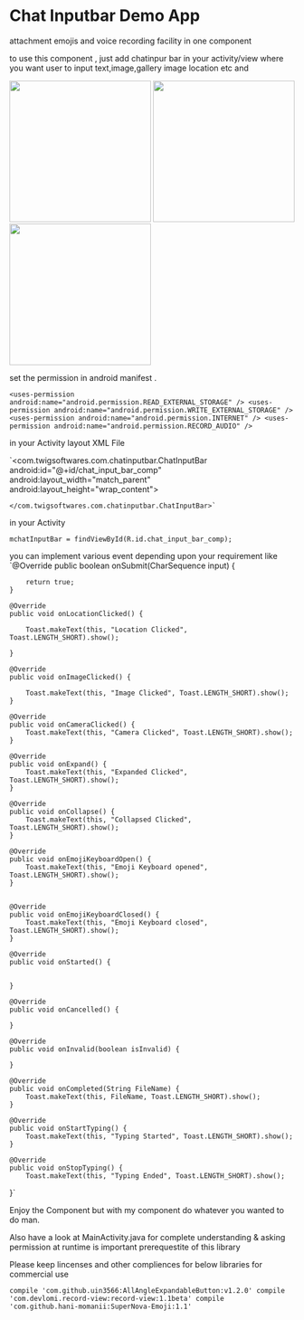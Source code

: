 # Chat Inputbar Demo App
attachment emojis and voice recording facility in one component


to use this component , just add chatinpur bar in your activity/view where you want user to input text,image,gallery image location etc and 


<img src="https://github.com/tusharuit25/ChatInputbarDemoApp/blob/master/app/src/main/res/drawable/Emoji.png" width="250" /> 
<img src="https://github.com/tusharuit25/ChatInputbarDemoApp/blob/master/app/src/main/res/drawable/Record_snap.png" width="250"/> 
<img src="https://github.com/tusharuit25/ChatInputbarDemoApp/blob/master/app/src/main/res/drawable/attachment.png" width="250"/> 


set the permission in android manifest .

`<uses-permission android:name="android.permission.READ_EXTERNAL_STORAGE" />
<uses-permission android:name="android.permission.WRITE_EXTERNAL_STORAGE" />
<uses-permission android:name="android.permission.INTERNET" />
<uses-permission android:name="android.permission.RECORD_AUDIO" />`


in your Activity layout XML File 

 `<com.twigsoftwares.com.chatinputbar.ChatInputBar
        android:id="@+id/chat_input_bar_comp"
        android:layout_width="match_parent"
        android:layout_height="wrap_content">

    </com.twigsoftwares.com.chatinputbar.ChatInputBar>`
    
in your Activity 

`mchatInputBar = findViewById(R.id.chat_input_bar_comp);`

you can implement various event depending upon your requirement like
`@Override
    public boolean onSubmit(CharSequence input) {

        return true;
    }

    @Override
    public void onLocationClicked() {

        Toast.makeText(this, "Location Clicked", Toast.LENGTH_SHORT).show();

    }

    @Override
    public void onImageClicked() {

        Toast.makeText(this, "Image Clicked", Toast.LENGTH_SHORT).show();
    }

    @Override
    public void onCameraClicked() {
        Toast.makeText(this, "Camera Clicked", Toast.LENGTH_SHORT).show();
    }

    @Override
    public void onExpand() {
        Toast.makeText(this, "Expanded Clicked", Toast.LENGTH_SHORT).show();
    }

    @Override
    public void onCollapse() {
        Toast.makeText(this, "Collapsed Clicked", Toast.LENGTH_SHORT).show();
    }

    @Override
    public void onEmojiKeyboardOpen() {
        Toast.makeText(this, "Emoji Keyboard opened", Toast.LENGTH_SHORT).show();
    }


    @Override
    public void onEmojiKeyboardClosed() {
        Toast.makeText(this, "Emoji Keyboard closed", Toast.LENGTH_SHORT).show();
    }

    @Override
    public void onStarted() {


    }

    @Override
    public void onCancelled() {

    }

    @Override
    public void onInvalid(boolean isInvalid) {

    }

    @Override
    public void onCompleted(String FileName) {
        Toast.makeText(this, FileName, Toast.LENGTH_SHORT).show();
    }

    @Override
    public void onStartTyping() {
        Toast.makeText(this, "Typing Started", Toast.LENGTH_SHORT).show();
    }

    @Override
    public void onStopTyping() {
        Toast.makeText(this, "Typing Ended", Toast.LENGTH_SHORT).show();
}`
    
    
Enjoy the Component but with my component do whatever you wanted to do man.

Also have a look at MainActivity.java for complete understanding & asking permission at runtime is important prerequestite of this library

Please keep lincenses and other compliences for below libraries for commercial use

`compile 'com.github.uin3566:AllAngleExpandableButton:v1.2.0'
compile 'com.devlomi.record-view:record-view:1.1beta'
compile 'com.github.hani-momanii:SuperNova-Emoji:1.1'`




